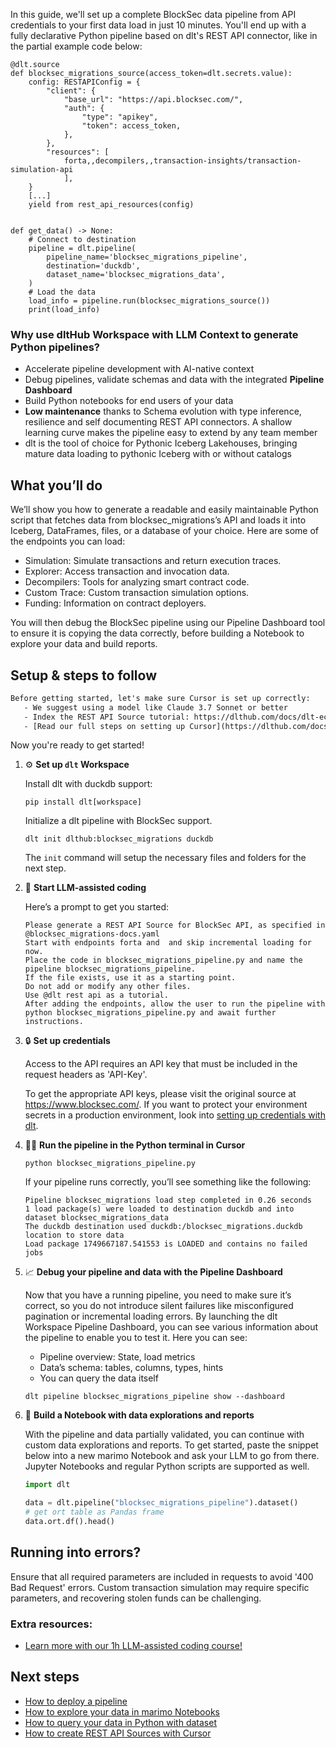 In this guide, we'll set up a complete BlockSec data pipeline from API credentials to your first data load in just 10 minutes. You'll end up with a fully declarative Python pipeline based on dlt's REST API connector, like in the partial example code below:

```python-outcome
@dlt.source
def blocksec_migrations_source(access_token=dlt.secrets.value):
    config: RESTAPIConfig = {
        "client": {
            "base_url": "https://api.blocksec.com/",
            "auth": {
                "type": "apikey",
                "token": access_token,
            },
        },
        "resources": [
            forta,,decompilers,,transaction-insights/transaction-simulation-api
            ],
    }
    [...]
    yield from rest_api_resources(config)


def get_data() -> None:
    # Connect to destination
    pipeline = dlt.pipeline(
        pipeline_name='blocksec_migrations_pipeline',
        destination='duckdb',
        dataset_name='blocksec_migrations_data', 
    )
    # Load the data
    load_info = pipeline.run(blocksec_migrations_source())
    print(load_info) 
```

### Why use dltHub Workspace with LLM Context to generate Python pipelines?

- Accelerate pipeline development with AI-native context
- Debug pipelines, validate schemas and data with the integrated **Pipeline Dashboard**
- Build Python notebooks for end users of your data
- **Low maintenance** thanks to Schema evolution with type inference, resilience and self documenting REST API connectors. A shallow learning curve makes the pipeline easy to extend by any team member
- dlt is the tool of choice for Pythonic Iceberg Lakehouses, bringing mature data loading to pythonic Iceberg with or without catalogs

## What you’ll do

We’ll show you how to generate a readable and easily maintainable Python script that fetches data from blocksec_migrations’s API and loads it into Iceberg, DataFrames, files, or a database of your choice. Here are some of the endpoints you can load:

- Simulation: Simulate transactions and return execution traces.
- Explorer: Access transaction and invocation data.
- Decompilers: Tools for analyzing smart contract code.
- Custom Trace: Custom transaction simulation options.
- Funding: Information on contract deployers.

You will then debug the BlockSec pipeline using our Pipeline Dashboard tool to ensure it is copying the data correctly, before building a Notebook to explore your data and build reports.

## Setup & steps to follow

```default
Before getting started, let's make sure Cursor is set up correctly:
   - We suggest using a model like Claude 3.7 Sonnet or better
   - Index the REST API Source tutorial: https://dlthub.com/docs/dlt-ecosystem/verified-sources/rest_api/ and add it to context as **@dlt rest api**
   - [Read our full steps on setting up Cursor](https://dlthub.com/docs/dlt-ecosystem/llm-tooling/cursor-restapi#23-configuring-cursor-with-documentation)
```

Now you're ready to get started!

1. ⚙️ **Set up `dlt` Workspace**
    
    Install dlt with duckdb support:
    ```shell
    pip install dlt[workspace]
    ```

    Initialize a dlt pipeline with BlockSec support.
    ```shell
    dlt init dlthub:blocksec_migrations duckdb
    ```

    The `init` command will setup the necessary files and folders for the next step.
    
2. 🤠 **Start LLM-assisted coding**
    
    Here’s a prompt to get you started:
    
    ```prompt
    Please generate a REST API Source for BlockSec API, as specified in @blocksec_migrations-docs.yaml 
    Start with endpoints forta and  and skip incremental loading for now. 
    Place the code in blocksec_migrations_pipeline.py and name the pipeline blocksec_migrations_pipeline. 
    If the file exists, use it as a starting point. 
    Do not add or modify any other files. 
    Use @dlt rest api as a tutorial. 
    After adding the endpoints, allow the user to run the pipeline with python blocksec_migrations_pipeline.py and await further instructions.
    ```

    
3. 🔒 **Set up credentials** 
    
    Access to the API requires an API key that must be included in the request headers as 'API-Key'.
    
    To get the appropriate API keys, please visit the original source at https://www.blocksec.com/.
    If you want to protect your environment secrets in a production environment, look into [setting up credentials with dlt](https://dlthub.com/docs/walkthroughs/add_credentials).
    
4. 🏃‍♀️ **Run the pipeline in the Python terminal in Cursor**
    
    ```shell
    python blocksec_migrations_pipeline.py
    ```
    
    If your pipeline runs correctly, you’ll see something like the following:
    
    ```shell
    Pipeline blocksec_migrations load step completed in 0.26 seconds
    1 load package(s) were loaded to destination duckdb and into dataset blocksec_migrations_data
    The duckdb destination used duckdb:/blocksec_migrations.duckdb location to store data
    Load package 1749667187.541553 is LOADED and contains no failed jobs
    ```
    
5. 📈 **Debug your pipeline and data with the Pipeline Dashboard**

    Now that you have a running pipeline, you need to make sure it’s correct, so you do not introduce silent failures like misconfigured pagination or incremental loading errors. By launching the dlt Workspace Pipeline Dashboard, you can see various information about the pipeline to enable you to test it. Here you can see:
    - Pipeline overview: State, load metrics
    - Data’s schema: tables, columns, types, hints
    - You can query the data itself
    
    ```shell
    dlt pipeline blocksec_migrations_pipeline show --dashboard
    ```
    
6. 🐍 **Build a Notebook with data explorations and reports**

    With the pipeline and data partially validated, you can continue with custom data explorations and reports. To get started, paste the snippet below into a new marimo Notebook and ask your LLM to go from there. Jupyter Notebooks and regular Python scripts are supported as well.

    
    ```python
    import dlt

   data = dlt.pipeline("blocksec_migrations_pipeline").dataset()
   # get ort table as Pandas frame
   data.ort.df().head()
    ```

## Running into errors?

Ensure that all required parameters are included in requests to avoid '400 Bad Request' errors. Custom transaction simulation may require specific parameters, and recovering stolen funds can be challenging.

### Extra resources:

- [Learn more with our 1h LLM-assisted coding course!](https://www.youtube.com/watch?v=GGid70rnJuM)

## Next steps

- [How to deploy a pipeline](https://dlthub.com/docs/walkthroughs/deploy-a-pipeline)
- [How to explore your data in marimo Notebooks](https://dlthub.com/docs/general-usage/dataset-access/marimo)
- [How to query your data in Python with dataset](https://dlthub.com/docs/general-usage/dataset-access/dataset)
- [How to create REST API Sources with Cursor](https://dlthub.com/docs/dlt-ecosystem/llm-tooling/cursor-restapi)